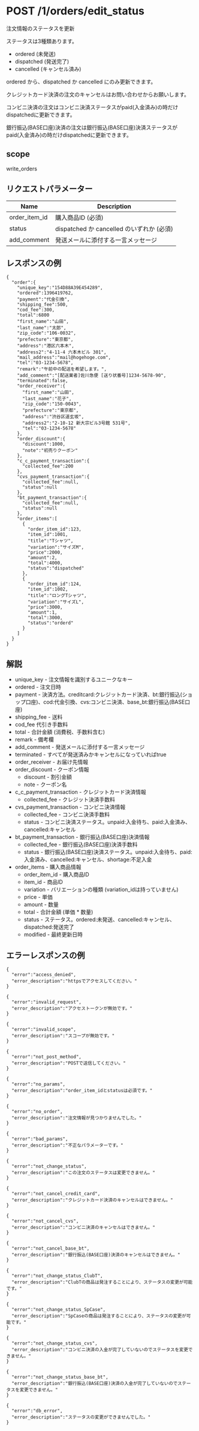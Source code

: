 # POST /1/orders/edit_status

注文情報のステータスを更新

ステータスは3種類あります。

* ordered (未発送)
* dispatched (発送完了)
* cancelled (キャンセル済み)

ordered から、dispatched か cancelled にのみ更新できます。

クレジットカード決済の注文のキャンセルはお問い合わせからお願いします。

コンビニ決済の注文はコンビニ決済ステータスがpaid(入金済み)の時だけdispatchedに更新できます。

銀行振込(BASE口座)決済の注文は銀行振込(BASE口座)決済ステータスがpaid(入金済み)の時だけdispatchedに更新できます。

## scope

write_orders

## リクエストパラメーター

| Name          | Description                               |
|---------------|-------------------------------------------|
| order_item_id | 購入商品ID (必須)                         |
| status        | dispatched か cancelled のいずれか (必須) |
| add_comment   | 発送メールに添付する一言メッセージ        |

## レスポンスの例

```
{
  "order":{
    "unique_key":"154D88A39E454289",
    "ordered":1396419762,
    "payment":"代金引換",
    "shipping_fee":500,
    "cod_fee":300,
    "total":6800
    "first_name":"山田",
    "last_name":"太郎",
    "zip_code":"106-0032",
    "prefecture":"東京都",
    "address":"港区六本木",
    "address2":"4-11-4 六本木ビル 301",
    "mail_address":"mail@hogehoge.com",
    "tel":"03-1234-5678",
    "remark":"午前中の配送を希望します。",
    "add_comment":"[配送業者]佐川急便 [送り状番号]1234-5678-90",
    "terminated":false,
    "order_receiver":{
      "first_name":"山田",
      "last_name":"花子",
      "zip_code":"150-0043",
      "prefecture":"東京都",
      "address":"渋谷区道玄坂",
      "address2":"2-10-12 新大宗ビル3号館 531号",
      "tel":"03-1234-5678"
    },
    "order_discount":{
      "discount":1000,
      "note":"初売りクーポン"
    },
    "c_c_payment_transaction":{
      "collected_fee":200
    },
    "cvs_payment_transaction":{
      "collected_fee":null,
      "status":null
    },
    "bt_payment_transaction":{
      "collected_fee":null,
      "status":null
    },
    "order_items":[
      {
        "order_item_id":123,
        "item_id":1001,
        "title":"Tシャツ",
        "variation":"サイズM",
        "price":2000,
        "amount":2,
        "total":4000,
        "status":"dispatched"
      },
      {
        "order_item_id":124,
        "item_id":1002,
        "title":"ロングTシャツ",
        "variation":"サイズL",
        "price":3000,
        "amount":1,
        "total":3000,
        "status":"orderd"
      }
    ]
  }
}
```

## 解説

* unique_key - 注文情報を識別するユニークなキー
* ordered - 注文日時
* payment - 決済方法。creditcard:クレジットカード決済、bt:銀行振込(ショップ口座)、cod:代金引換、cvs:コンビニ決済、base_bt:銀行振込(BASE口座)
* shipping_fee - 送料
* cod_fee 代引き手数料
* total - 合計金額 (消費税、手数料含む)
* remark - 備考欄
* add_comment - 発送メールに添付する一言メッセージ
* terminated - すべてが発送済みかキャンセルになっていればtrue
* order_receiver - お届け先情報
* order_discount - クーポン情報
  * discount - 割引金額
  * note - クーポン名
* c_c_payment_transaction - クレジットカード決済情報
  * collected_fee - クレジット決済手数料
* cvs_payment_transaction - コンビニ決済情報
  * collected_fee - コンビニ決済手数料
  * status - コンビニ決済ステータス。unpaid:入金待ち、paid:入金済み、cancelled:キャンセル
* bt_payment_transaction - 銀行振込(BASE口座)決済情報
  * collected_fee - 銀行振込(BASE口座)決済手数料
  * status - 銀行振込(BASE口座)決済ステータス。unpaid:入金待ち、paid:入金済み、cancelled:キャンセル、shortage:不足入金
* order_items - 購入商品情報
  * order_item_id - 購入商品ID
  * item_id - 商品ID
  * variation - バリエーションの種類 (variation_idは持っていません)
  * price - 単価
  * amount - 数量
  * total - 合計金額 (単価 * 数量)
  * status - ステータス。ordered:未発送、cancelled:キャンセル、dispatched:発送完了
  * modified - 最終更新日時

## エラーレスポンスの例

```
{
  "error":"access_denied",
  "error_description":"httpsでアクセスしてください。"
}
```
```
{
  "error":"invalid_request",
  "error_description":"アクセストークンが無効です。"
}
```
```
{
  "error":"invalid_scope",
  "error_description":"スコープが無効です。"
}
```
```
{
  "error":"not_post_method",
  "error_description":"POSTで送信してください。"
}
```
```
{
  "error":"no_params",
  "error_description":"order_item_idとstatusは必須です。"
}
```
```
{
  "error":"no_order",
  "error_description":"注文情報が見つかりませんでした。"
}
```
```
{
  "error":"bad_params",
  "error_description":"不正なパラメーターです。"
}
```
```
{
  "error":"not_change_status",
  "error_description":"この注文のステータスは変更できません。"
}
```
```
{
  "error":"not_cancel_credit_card",
  "error_description":"クレジットカード決済のキャンセルはできません。"
}
```
```
{
  "error":"not_cancel_cvs",
  "error_description":"コンビニ決済のキャンセルはできません。"
}
```
```
{
  "error":"not_cancel_base_bt",
  "error_description":"銀行振込(BASE口座)決済のキャンセルはできません。"
}
```
```
{
  "error":"not_change_status_ClubT",
  "error_description":"ClubTの商品は発注することにより、ステータスの変更が可能です。"
}
```
```
{
  "error":"not_change_status_SpCase",
  "error_description":"SpCaseの商品は発注することにより、ステータスの変更が可能です。"
}
```
```
{
  "error":"not_change_status_cvs",
  "error_description":"コンビニ決済の入金が完了していないのでステータスを変更できません。"
}
```
```
{
  "error":"not_change_status_base_bt",
  "error_description":"銀行振込(BASE口座)決済の入金が完了していないのでステータスを変更できません。"
}
```
```
{
  "error":"db_error",
  "error_description":"ステータスの変更ができませんでした。"
}
```

